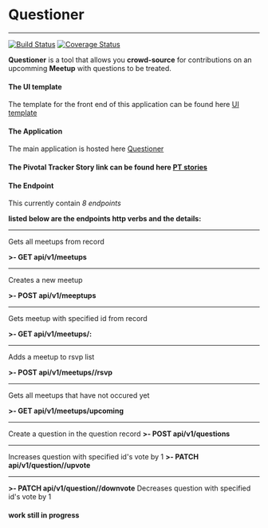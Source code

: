 # Questioner 
____
[![Build Status](https://travis-ci.com/swisskid95/Questioner.svg?branch=develop)](https://travis-ci.com/swisskid95/Questioner)
[![Coverage Status](https://coveralls.io/repos/github/swisskid95/Questioner/badge.svg?branch=develop)](https://coveralls.io/github/swisskid95/Questioner?branch=develop)

 **Questioner** is a tool that allows you **crowd-source** for contributions on an upcomming **Meetup** with questions to be treated.

#### The UI template

The template for the front end of this application can be found here [UI template](https://swisskid95.github.io/Questioner/UI/index.html) 

#### The Application

The main application is hosted here [Questioner](https://sanusi-questioner-server.herokuapp.com/api/v1)

#### The Pivotal Tracker Story link can be found here [PT stories](https://www.pivotaltracker.com/n/projects/2232638)

#### The Endpoint

This currently contain *8 endpoints* 

__listed below are the endpoints http verbs and the details:__

____

   Gets all meetups from record

**>- GET api/v1/meetups**
____
  
   Creates a new meetup

**>- POST api/v1/meeptups**
____

   Gets meetup with specified id from record

**>- GET api/v1/meetups/:<meetupsID>**
____

  Adds a meetup to rsvp list

**>- POST api/v1/meetups/<meetupID>/rsvp**
____

   Gets all meetups that have not occured yet

**>- GET api/v1/meetups/upcoming**
____

   Create a question in the question record
**>- POST api/v1/questions**
____

   Increases question with specified id's vote by 1
**>- PATCH api/v1/question/<questionID>/upvote**

____

**>- PATCH api/v1/question/<questionID>/downvote**
   Decreases question with specified id's vote by 1

#### work still in progress
